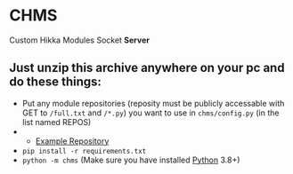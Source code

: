 # CHMS
Custom Hikka Modules Socket **Server**

## Just unzip this archive anywhere on your pc and do these things:
- Put any module repositories (reposity must be publicly accessable with GET to `/full.txt` and `/*.py`) you want to use in `chms/config.py` (in the list named REPOS)
- - [Example Repository](https://github.com/penggrin12/hikkamods/raw/main)
- `pip install -r requirements.txt`
- `python -m chms` (Make sure you have installed [Python](https://python.org) 3.8+)
